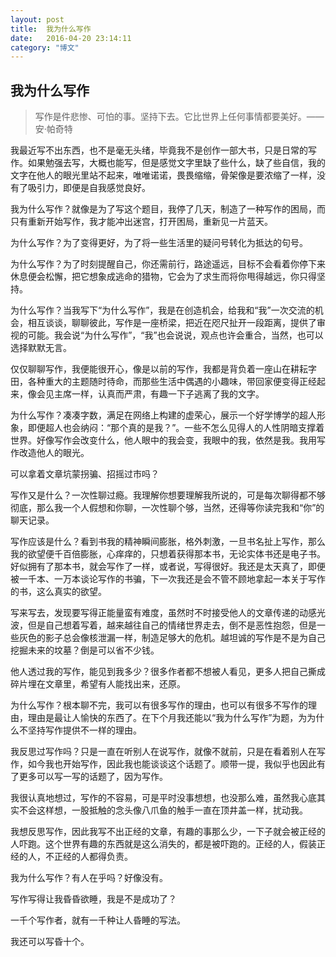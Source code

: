 ```yaml
---
layout: post
title:  我为什么写作
date:   2016-04-20 23:14:11
category: "博文"
---
```

## 我为什么写作

>写作是件悲惨、可怕的事。坚持下去。它比世界上任何事情都要美好。——安·帕奇特

我最近写不出东西，也不是毫无头绪，毕竟我不是创作一部大书，只是日常的写作。如果勉强去写，大概也能写，但是感觉文字里缺了些什么，缺了些自信，我的文字在他人的眼光里站不起来，唯唯诺诺，畏畏缩缩，骨架像是要浓缩了一样，没有了吸引力，即便是自我感觉良好。

我为什么写作？就像是为了写这个题目，我停了几天，制造了一种写作的困局，而只有重新开始写作，我才能冲出迷宫，打开困局，重新见一片蓝天。

为什么写作？为了变得更好，为了将一些生活里的疑问号转化为抵达的句号。

为什么写作？为了时刻提醒自己，你还需前行，路途遥远，目标不会看着你停下来休息便会松懈，把它想象成逃命的猎物，它会为了求生而将你甩得越远，你只得坚持。

为什么写作？当我写下“为什么写作”，我是在创造机会，给我和“我”一次交流的机会，相互谈谈，聊聊彼此，写作是一座桥梁，把近在咫尺扯开一段距离，提供了审视的可能。我会说“为什么写作”，“我”也会说说，观点也许会重合，当然，也可以选择默默无言。

仅仅聊聊写作，我便能很开心，像是以前的写作，我都是背负着一座山在耕耘字田，各种重大的主题随时待命，而那些生活中偶遇的小趣味，带回家便变得正经起来，像会见主席一样，认真而严肃，有趣一下子逃离了我的文字。

为什么写作？凑凑字数，满足在网络上构建的虚荣心，展示一个好学博学的超人形象，即便超人也会纳闷：“那个真的是我？”。一些不怎么见得人的人性阴暗支撑着世界。好像写作会改变什么，他人眼中的我会变，我眼中的我，依然是我。我用写作改造他人的眼光。

可以拿着文章坑蒙拐骗、招摇过市吗？

写作又是什么？一次性聊过瘾。我理解你想要理解我所说的，可是每次聊得都不够彻底，那么我一个人假想和你聊，一次性聊个够，当然，还得等你读完我和“你”的聊天记录。

写作应该是什么？看到书我的精神瞬间膨胀，格外刺激，一旦书名扯上写作，那么我的欲望便千百倍膨胀，心痒痒的，只想着获得那本书，无论实体书还是电子书。好似拥有了那本书，就会写作了一样，或者说，写得很好。我还是太天真了，即便被一千本、一万本谈论写作的书骗，下一次我还是会不管不顾地拿起一本关于写作的书，这么真实的欲望。

写来写去，发现要写得正能量蛮有难度，虽然时不时接受他人的文章传递的动感光波，但是自己想着写着，越来越往自己的情绪世界走去，倒不是恶性抱怨，但是一些灰色的影子总会像核泄漏一样，制造足够大的危机。越坦诚的写作是不是为自己挖掘未来的坟墓？倒是可以省不少钱。

他人透过我的写作，能见到我多少？很多作者都不想被人看见，更多人把自己撕成碎片埋在文章里，希望有人能找出来，还原。

为什么写作？根本聊不完，我可以有很多写作的理由，也可以有很多不写作的理由，理由是最让人愉快的东西了。在下个月我还能以“我为什么写作”为题，为为什么不坚持写作提供不一样的理由。

我反思过写作吗？只是一直在听别人在说写作，就像不就前，只是在看着别人在写作，如今我也开始写作，因此我也能谈谈这个话题了。顺带一提，我似乎也因此有了更多可以写一写的话题了，因为写作。

我很认真地想过，写作的不容易，可是平时没事想想，也没那么难，虽然我心底其实不会这样想，一股抵触的念头像八爪鱼的触手一直在顶井盖一样，扰动我。

我想反思写作，因此我写不出正经的文章，有趣的事那么少，一下子就会被正经的人吓跑。这个世界有趣的东西就是这么消失的，都是被吓跑的。正经的人，假装正经的人，不正经的人都得负责。

我为什么写作？有人在乎吗？好像没有。

写作写得让我昏昏欲睡，我是不是成功了？

一千个写作者，就有一千种让人昏睡的写法。

我还可以写昏十个。
